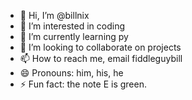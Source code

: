 - 👋 Hi, I’m @billnix
- 👀 I’m interested in coding
- 🌱 I’m currently learning py
- 💞️ I’m looking to collaborate on projects
- 📫 How to reach me, email fiddleguybill
- 😄 Pronouns: him, his, he
- ⚡ Fun fact: the note E is green.

<!---
billnix/billnix is a ✨ special ✨ repository because its `README.md` (this file) appears on your GitHub profile.
You can click the Preview link to take a look at your changes.
--->
